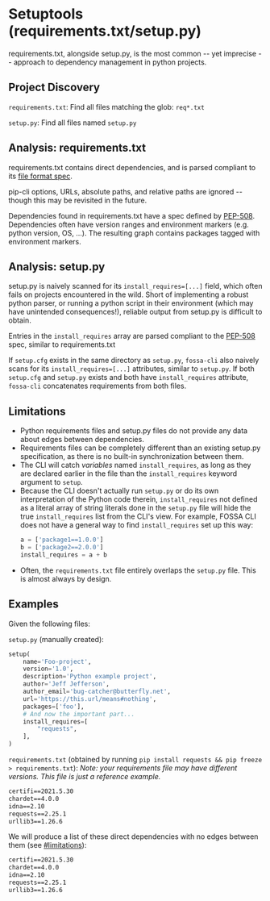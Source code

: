# Setuptools (requirements.txt/setup.py)

requirements.txt, alongside setup.py, is the most common -- yet imprecise --
approach to dependency management in python projects.

## Project Discovery

`requirements.txt`: Find all files matching the glob: `req*.txt`

`setup.py`: Find all files named `setup.py`

## Analysis: requirements.txt

requirements.txt contains direct dependencies, and is parsed compliant to its
[file format spec][requirements-file-format].

pip-cli options, URLs, absolute paths, and relative paths are ignored -- though
this may be revisited in the future.

Dependencies found in requirements.txt have a spec defined by
[PEP-508][pep-508]. Dependencies often have version ranges and environment
markers (e.g. python version, OS, ...). The resulting graph contains packages
tagged with environment markers.

## Analysis: setup.py

setup.py is naively scanned for its `install_requires=[...]` field, which often
fails on projects encountered in the wild. Short of implementing a robust python
parser, or running a python script in their environment (which may have
unintended consequences!), reliable output from setup.py is difficult to obtain.

Entries in the `install_requires` array are parsed compliant to the
[PEP-508][pep-508] spec, similar to requirements.txt

If `setup.cfg` exists in the same directory as `setup.py`, `fossa-cli` also naively 
scans for its `install_requires=[...]` attributes, similar to `setup.py`. If both `setup.cfg` and
`setup.py` exists and both have `install_requires` attribute, `fossa-cli` concatenates requirements
from both files.

[setup.cfg docs]: https://setuptools.pypa.io/en/latest/userguide/declarative_config.html
[requirements-file-format]: https://pip.pypa.io/en/stable/cli/pip_install/#requirements-file-format
[pep-508]: https://www.python.org/dev/peps/pep-0508/

## Limitations

* Python requirements files and setup.py files do not provide any data about edges between dependencies.
* Requirements files can be completely different than an existing setup.py specification, as there is no built-in
synchronization between them.
* The CLI will catch *variables* named `install_requires`, as long as they are declared earlier in the file than the `install_requires` keyword argument to `setup`.
* Because the CLI doesn't actually run `setup.py` or do its own interpretation of the Python code therein, `install_requires` not defined as a literal array of string literals done in the `setup.py` file will hide the
true `install_requires` list from the CLI's view. For example, FOSSA CLI does not have a general way to find `install_requires` set up this way:
    ```python
    a = ['package1==1.0.0']
    b = ['package2==2.0.0']
    install_requires = a + b
    ```
* Often, the `requirements.txt` file entirely overlaps the `setup.py` file.  This is almost always by design.

## Examples

Given the following files:

`setup.py` (manually created):

```python
setup(
    name='Foo-project',
    version='1.0',
    description='Python example project',
    author='Jeff Jefferson',
    author_email='bug-catcher@butterfly.net',
    url='https://this.url/means#nothing',
    packages=['foo'],
    # And now the important part...
    install_requires=[  
        "requests",
    ],
)
```

`requirements.txt` (obtained by running `pip install requests && pip freeze > requirements.txt`):
*Note: your requirements file may have different versions. This file is just a reference example.*

```txt
certifi==2021.5.30
chardet==4.0.0
idna==2.10
requests==2.25.1
urllib3==1.26.6
```

We will produce a list of these direct dependencies with no edges between them (see [#limitations](#limitations)):

```txt
certifi==2021.5.30
chardet==4.0.0
idna==2.10
requests==2.25.1
urllib3==1.26.6
```
